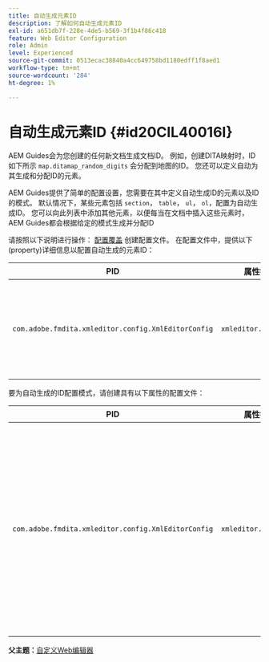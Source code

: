 ```yaml
---
title: 自动生成元素ID
description: 了解如何自动生成元素ID
exl-id: a651db7f-228e-4de5-b569-3f1b4f86c418
feature: Web Editor Configuration
role: Admin
level: Experienced
source-git-commit: 0513ecac38840a4cc649758bd1180edff1f8aed1
workflow-type: tm+mt
source-wordcount: '284'
ht-degree: 1%

---
```


# 自动生成元素ID {#id20CIL40016I}

AEM Guides会为您创建的任何新文档生成文档ID。 例如，创建DITA映射时，ID如下所示 `map.ditamap_random_digits` 会分配到地图的ID。 您还可以定义自动为其生成和分配ID的元素。

AEM Guides提供了简单的配置设置，您需要在其中定义自动生成ID的元素以及ID的模式。 默认情况下，某些元素包括 `section`， `table`， `ul`， `ol`，配置为自动生成ID。 您可以向此列表中添加其他元素，以便每当在文档中插入这些元素时，AEM Guides都会根据给定的模式生成并分配ID

请按照以下说明进行操作： [配置覆盖](download-install-additional-config-override.md#) 创建配置文件。 在配置文件中，提供以下\(property\)详细信息以配置自动生成的元素ID：

| PID | 属性键 | 属性值 |
|---|------------|--------------|
| `com.adobe.fmdita.xmleditor.config.XmlEditorConfig` | `xmleditor.classes` | 指定以逗号分隔的元素列表。 <br> **默认值**： `"topic, section, table, simpletable, fig, image, ul, ol"` |

要为自动生成的ID配置模式，请创建具有以下属性的配置文件：

| PID | 属性键 | 属性值 |
|---|------------|--------------|
| `com.adobe.fmdita.xmleditor.config.XmlEditorConfig` | `xmleditor.pattern` | 此字段的默认值设置为 `${elementName}_${id}`. 此 `${elementName}` 值将替换为元素的名称。 此 `${id}` 变量会为元素生成序列号。 例如，如果指定段落元素具有自动生成的ID，则主题或文档中的第一个段落将获得p\_1等ID，下一个段落将获得p\_2等。 但是，在另一个文档中，ID生成过程将重新启动。 这意味着，在另一个文档中，可以将p\_1和p\_2等ID分配给段落元素。 **默认值**： ``${elementName}_${id}`` |

**父主题：**[&#x200B;自定义Web编辑器](conf-web-editor.md)

